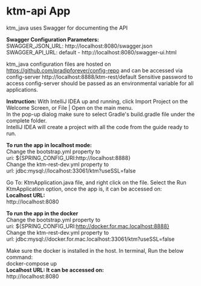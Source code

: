 # ktm-api App

ktm_java uses Swagger for documenting the API

**Swagger Configuration Parameters:**  
SWAGGER_JSON_URL:   http://localhost:8080/swagger.json    
SWAGGER_API_URL:    default - http://localhost:8080/swagger-ui.html


ktm_java configuration files are hosted on https://github.com/pradipforever/config-repo and can be accessed via config-server http://localhost:8888/ktm-rest/default
Sensitive password to access config-server should be passed as an environmental variable for all applications.

<strong>Instruction:</strong>
With IntelliJ IDEA up and running, click Import Project on the Welcome Screen, or File | Open on 
the main menu.<br>
In the pop-up dialog make sure to select Gradle's build.gradle file under the complete folder.<br>
IntelliJ IDEA will create a project with all the code from the guide ready to run.<br>

<strong>To run the app in localhost mode:</strong></br>
Change the bootstrap.yml property to</br>
uri: ${SPRING_CONFIG_URI:http://localhost:8888}</br>
Change the ktm-rest-dev.yml property to</br>
url: jdbc:mysql://localhost:33061/ktm?useSSL=false</br>

Go To:
KtmApplication.java file, and right click on the file.
Select the Run KtmApplication option, once the app is, it can be accessed on:</br>
<strong>Localhost URL:</strong><br>
http://localhost:8080

<strong>To run the app in the docker</strong></br>
Change the bootstrap.yml property to</br>
uri: ${SPRING_CONFIG_URI:http://docker.for.mac.localhost:8888}</br>
Change the ktm-rest-dev.yml property to</br>
url: jdbc:mysql://docker.for.mac.localhost:33061/ktm?useSSL=false</br>

Make sure the docker is installed in the host. In terminal, Run the below command:</br>
docker-compose up</br>
<strong>Localhost URL: It can be accessed on:</strong><br>
http://localhost:8080
